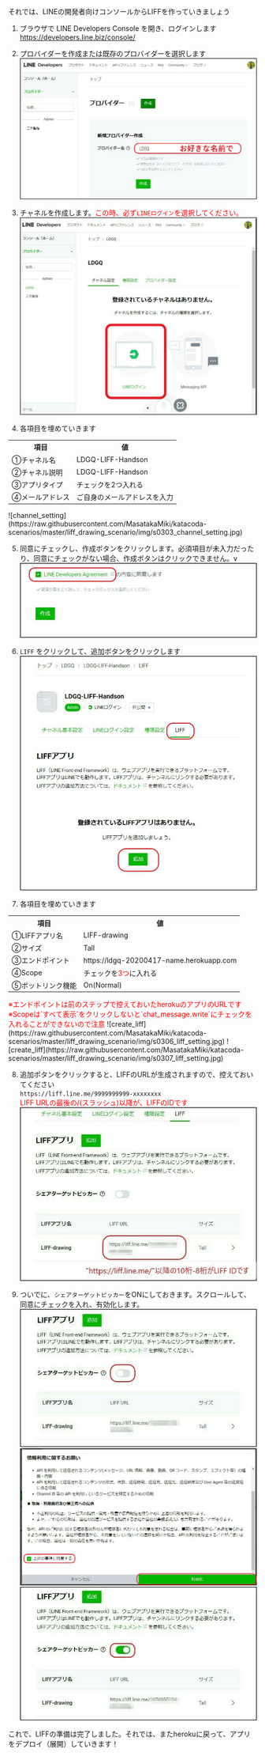 それでは、LINEの開発者向けコンソールからLIFFを作っていきましょう

1. ブラウザで LINE Developers Console を開き、ログインします<br>
<a href="https://developers.line.biz/console/" target="_blank">https://developers.line.biz/console/</a>

2. プロバイダーを作成または既存のプロバイダーを選択します<br>
![create_provider](https://raw.githubusercontent.com/MasatakaMiki/katacoda-scenarios/master/liff_drawing_scenario/img/s0301_create_provider.jpg)

3. チャネルを作成します。<font color="red">この時、必ず`LINEログイン`を選択してください。</font><br>
![create_channel](https://raw.githubusercontent.com/MasatakaMiki/katacoda-scenarios/master/liff_drawing_scenario/img/s0302_create_channel.jpg)

4. 各項目を埋めていきます<br>
<table><tr><th>項目</th><th>値</th></tr>
<tr><td>①チャネル名</td><td>LDGQ-LIFF-Handson</td></tr>
<tr><td>②チャネル説明</td><td>LDGQ-LIFF-Handson</td></tr>
<tr><td>③アプリタイプ</td><td>チェックを2つ入れる</td></tr>
<tr><td>④メールアドレス</td><td>ご自身のメールアドレスを入力</td></tr>
</table>
![channel_setting](https://raw.githubusercontent.com/MasatakaMiki/katacoda-scenarios/master/liff_drawing_scenario/img/s0303_channel_setting.jpg)

5. 同意にチェックし、作成ボタンをクリックします。必須項目が未入力だったり、同意にチェックがない場合、作成ボタンはクリックできません。v
![channel_setting](https://raw.githubusercontent.com/MasatakaMiki/katacoda-scenarios/master/liff_drawing_scenario/img/s0304_channel_setting.jpg)

6. `LIFF` をクリックして、追加ボタンをクリックします<br>
![create_liff](https://raw.githubusercontent.com/MasatakaMiki/katacoda-scenarios/master/liff_drawing_scenario/img/s0305_create_liff.jpg)

7. 各項目を埋めていきます<br>
<table><tr><th>項目</th><th>値</th></tr>
<tr><td>①LIFFアプリ名</td><td>LIFF-drawing</td></tr>
<tr><td>②サイズ</td><td>Tall</td></tr>
<tr><td>③エンドポイント</td><td>https://ldgq-20200417-name.herokuapp.com</td></tr>
<tr><td>④Scope</td><td>チェックを<font color="red">3つ</font>に入れる</td></tr>
<tr><td>⑤ボットリンク機能</td><td>On(Normal)</td></tr>
</table>
<font color="red">※エンドポイントは前のステップで控えておいたherokuのアプリのURLです</font><br>
<font color="red">※Scopeは`すべて表示`をクリックしないと`chat_message.write`にチェックを入れることができないので注意</font>
![create_liff](https://raw.githubusercontent.com/MasatakaMiki/katacoda-scenarios/master/liff_drawing_scenario/img/s0306_liff_setting.jpg)
![create_liff](https://raw.githubusercontent.com/MasatakaMiki/katacoda-scenarios/master/liff_drawing_scenario/img/s0307_liff_setting.jpg)

8. 追加ボタンをクリックすると、LIFFのURLが生成されますので、控えておいてください<br>
`https://liff.line.me/9999999999-xxxxxxxx`<br>
<font color="red">LIFF URLの最後の/(スラッシュ)以降が、LIFFのIDです</font><br>
![create_liff](https://raw.githubusercontent.com/MasatakaMiki/katacoda-scenarios/master/liff_drawing_scenario/img/s0308_liff_url.jpg)

9. ついでに、`シェアターゲットピッカー`をONにしておきます。スクロールして、同意にチェックを入れ、有効化します。<br>
![create_liff](https://raw.githubusercontent.com/MasatakaMiki/katacoda-scenarios/master/liff_drawing_scenario/img/s0309_stp.jpg)
![create_liff](https://raw.githubusercontent.com/MasatakaMiki/katacoda-scenarios/master/liff_drawing_scenario/img/s0310_stp.jpg)
![create_liff](https://raw.githubusercontent.com/MasatakaMiki/katacoda-scenarios/master/liff_drawing_scenario/img/s0311_stp.jpg)

これで、LIFFの準備は完了しました。それでは、またherokuに戻って、アプリをデプロイ（展開）していきます！
